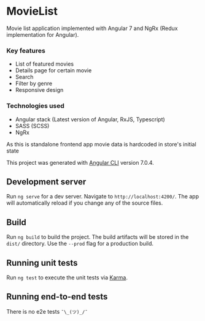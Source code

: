 # MovieList

Movie list application implemented with Angular 7 and NgRx (Redux implementation for Angular).

### Key features
 - List of featured movies
 - Details page for certain movie
 - Search
 - Filter by genre
 - Responsive design

### Technologies used
 - Angular stack (Latest version of Angular, RxJS, Typescript)
 - SASS (SCSS)
 - NgRx

As this is standalone frontend app movie data is hardcoded in store's initial state

This project was generated with [Angular CLI](https://github.com/angular/angular-cli) version 7.0.4.

## Development server

Run `ng serve` for a dev server. Navigate to `http://localhost:4200/`. The app will automatically reload if you change any of the source files.

## Build

Run `ng build` to build the project. The build artifacts will be stored in the `dist/` directory. Use the `--prod` flag for a production build.

## Running unit tests

Run `ng test` to execute the unit tests via [Karma](https://karma-runner.github.io).

## Running end-to-end tests

There is no e2e tests `¯\_(ツ)_/¯`

